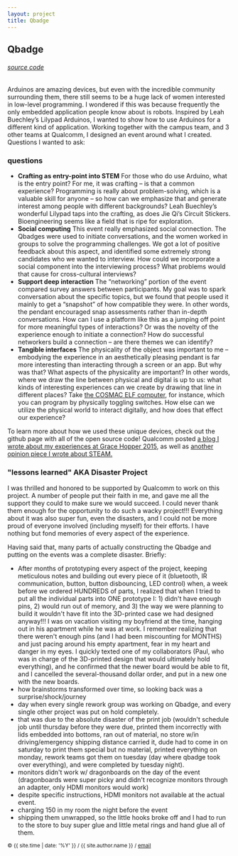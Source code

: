 ```yaml
---
layout: project
title: Qbadge
---
```


<style>
img { max-width: 500px; }
</style>

## Qbadge




###### [source code][qbadge]


Arduinos are amazing devices, but even with the incredible community surrounding them, there still seems to be  a huge lack of women interested in low-level programming. I wondered if this was because frequently the only embedded application people know about is robots. Inspired by Leah Buechley’s Lilypad Arduinos, I wanted to show how to use Arduinos for a different kind of application. Working together with the campus team, and 3 other teams at Qualcomm, I designed an event around what I created. Questions I wanted to ask:


### questions

  - **Crafting as entry-point into STEM** For those who do use Arduino, what is the entry point? For me, it was crafting – is that a common experience? Programming is really about problem-solving, which is a valuable skill for anyone – so how can we emphasize that and generate interest among people with different backgrounds? Leah Buechley’s wonderful Lilypad taps into the crafting, as does Jie Qi’s Circuit Stickers. Bioengineering seems like a field that is ripe for exploration.
  - **Social computing** This event really emphasized social connection. The Qbadges were used to initiate conversations, and the women worked in groups to solve the programming challenges. We got a lot of positive feedback about this aspect, and identified some extremely strong candidates who we wanted to interview. How could we incorporate a social component into the interviewing process? What problems would that cause for cross-cultural interviews?
  - **Support deep interaction** The “networking” portion of the event compared survey answers between participants. My goal was to spark conversation about the specific topics, but we found that people used it mainly to get a “snapshot” of how compatible they were. In other words, the pendant encouraged snap assessments rather than in-depth conversations. How can I use a platform like this as a jumping off point for more meaningful types of interactions? Or was the novelty of the experience enough to initiate a connection? How do successful networkers build a connection – are there themes we can identify?
  - **Tangible interfaces** The physicality of the object was important to me – embodying the experience in an aesthetically pleasing pendant is far more interesting than interacting through a screen or an app. But why was that? What aspects of the physicality are important? In other words, where we draw the line between physical and digital is up to us: what kinds of interesting experiences can we create by drawing that line in different places? Take [the COSMAC ELF computer](https://en.wikipedia.org/wiki/COSMAC_ELF), for instance, which you can program by physically toggling switches. How else can we utilize the physical world to interact digitally, and how does that effect our experience?

To learn more about how we used these unique devices, check out the github page with all of the open source code! Qualcomm posted [a blog I wrote about my experiences at Grace Hopper 2015](https://www.qualcomm.com/news/onq/2015/10/23/grace-hopper-conference-celebrates-women-computing), as well as [another opinion piece I wrote about STEAM.](https://www.qualcomm.com/news/onq/2016/05/04/stem-steam-young-artists-can-become-engineers-too)

### "lessons learned" AKA Disaster Project

I was thrilled and honored to be supported by Qualcomm to work on this project. A number of people put their faith in me, and gave me all the support they could to make sure we would succeed. I could never thank them enough for the opportunity to do such a wacky project!!! Everything about it was also super fun, even the disasters, and I could not be more proud of everyone involved (including myself) for their efforts. I have nothing but fond memories of every aspect of the experience.

Having said that, many parts of actually constructing the Qbadge and putting on the events was a complete disaster. Briefly:

- After months of prototyping every aspect of the project, keeping meticulous notes and building out every piece of it (bluetooth, IR communication, button, button disbouncing, LED control) when, a week before we ordered HUNDREDS of parts, I realized that when I tried to put all the individual parts into ONE prototype I: 1) didn't have enough pins, 2) would run out of memory, and 3) the way we were planning to build it wouldn't have fit into the 3D-printed case we had designed anyway!!! I was on vacation visiting my boyfriend at the time, hanging out in his apartment while he was at work. I remember realizing that there weren't enough pins (and I had been miscounting for MONTHS) and just pacing around his empty apartment, fear in my heart and danger in my eyes. I quickly texted one of my collaborators (Paul, who was in charge of the 3D-printed design that would ultimately hold everything), and he confirmed that the newer board would be able to fit, and I cancelled the several-thousand dollar order, and put in a new one with the new boards. 
- how brainstorms transformed over time, so looking back was a surprise/shock/journey
- day when every single rework group was working on Qbadge, and every single other project was put on hold completely.
- that was due to the absolute disaster of the print job (wouldn't schedule job until thursday before they were due, printed them incorrectly with lids embedded into bottoms, ran out of material, no store w/in driving/emergency shipping distance carried it, dude had to come in on saturday to print them special but no material, printed everything on monday, rework teams got them on tuesday (day where qbadge took over everything), and were completed by tuesday night).
- monitors didn't work w/ dragonboards on the day of the event (dragonboards were super picky and didn't recognize monitors through an adapter, only HDMI monitors would work)
- despite specific instructions, HDMI monitors not available at the actual event.
- charging 150 in my room the night before the event
- shipping them unwrapped, so the little hooks broke off and I had to run to the store to buy super glue and little metal rings and hand glue all of them.



<small> &copy; {{ site.time | date: '%Y' }} / {{ site.author.name }} /
[email][mail]</small>

[mail]:mailto:molecule@berkeley.edu
[qbadge]:https://github.com/molecule/qbadge

